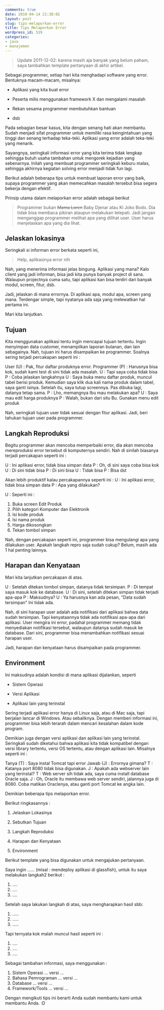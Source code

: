 ```yaml
---
comments: true
date: 2010-04-14 21:38:02
layout: post
slug: tips-melaporkan-error
title: Tips Melaporkan Error
wordpress_id: 519
categories:
- java
- manajemen
---
```


> Update 2011-12-02: karena masih aja banyak yang belum paham, saya tambahkan template pertanyaan di akhir artikel.



Sebagai programmer, setiap hari kita menghadapi software yang error. Bentuknya macam-macam, misalnya: 




  * Aplikasi yang kita buat error


  * Peserta milis menggunakan framework X dan mengalami masalah


  * Rekan sesama programmer membutuhkan bantuan


  * dsb



Pada sebagian besar kasus, kita dengan senang hati akan membantu. Sudah menjadi sifat programmer untuk memiliki rasa keingintahuan yang tinggi dan senang terhadap teka-teki. Aplikasi yang error adalah teka-teki yang menarik. 

Sayangnya, seringkali informasi error yang kita terima tidak lengkap sehingga butuh usaha tambahan untuk mengorek kejadian yang sebenarnya. Inilah yang membuat programmer seringkali keburu malas, sehingga akhirnya kegiatan solving error menjadi tidak fun lagi. 

Berikut adalah beberapa tips untuk membuat laporan error yang baik, supaya programmer yang akan memecahkan masalah tersebut bisa segera bekerja dengan efektif. 



Prinsip utama dalam melaporkan error adalah sebagai berikut



> Programmer bukan <del>Mama Loren</del> Baby Djenar atau Ki Joko Bodo. Dia tidak bisa membaca pikiran ataupun melakukan telepati. Jadi jangan menganggap programmer melihat apa yang dilihat user. User harus menjelaskan apa yang dia lihat.






## Jelaskan lokasinya


Seringkali si informan error berkata seperti ini, 



> Help, aplikasinya error nih



Nah, yang menerima informasi jelas bingung. Aplikasi yang mana? 
Kalo client yang jadi informan, bisa jadi kita punya banyak project di sana. 
Walaupun projectnya cuma satu, tapi aplikasi kan bisa terdiri dari banyak modul, screen, fitur, dsb. 

Jadi, jelaskan di mana errornya. Di aplikasi apa, modul apa, screen yang mana. Terdengar simple, tapi nyatanya ada saja yang melewatkan hal pertama ini. 

Mari kita lanjutkan.



## Tujuan


Kita menggunakan aplikasi tentu ingin mencapai tujuan tertentu. Ingin menyimpan data customer, menampilkan laporan bulanan, dan lain sebagainya. Nah, tujuan ini harus disampaikan ke programmer. Soalnya sering terjadi percakapan seperti ini : 

User (U) : Pak, fitur daftar produknya error. 
Programmer (P) : Harusnya bisa kok, sudah kami test di sini tidak ada masalah. 
U : Tapi saya coba tidak bisa
P : Coba jelaskan langkahnya
U : Saya buka menu daftar produk, muncul tabel berisi produk. 
Kemudian saya klik dua kali nama produk dalam tabel, saya ganti isinya. 
Setelah itu, saya tutup screennya. 
Pas dibuka lagi, datanya tetap sama. 
P : Lho, memangnya Ibu mau melakukan apa?
U : Saya mau edit harga produknya
P : Walah, bukan dari situ Bu. Gunakan menu edit produk

Nah, seringkali tujuan user tidak sesuai dengan fitur aplikasi. Jadi, beri tahukan tujuan user pada programmer. 




## Langkah Reproduksi


Begitu programmer akan mencoba memperbaiki error, dia akan mencoba mereproduksi error tersebut di komputernya sendiri. Nah di sinilah biasanya terjadi percakapan seperti ini : 

U : Ini aplikasi error, tidak bisa simpan data
P : Oh, di sini saya coba bisa kok
U : Di sini tidak bisa
P : Di sini bisa
U : Tidak bisa
P : Bisa
dst

Akan lebih produktif kalau percakapannya seperti ini : 
U : Ini aplikasi error, tidak bisa simpan data
P : Apa yang dilakukan?

U : Seperti ini : 
1. Buka screen Edit Produk
2. Pilih kategori Komputer dan Elektronik
3. Isi kode produk
4. Isi nama produk
5. Harga dikosongkan
6. Tekan tombol simpan

Nah, dengan percakapan seperti ini, programmer bisa mengulangi apa yang dilakukan user. 
Apakah langkah repro saja sudah cukup? Belum, masih ada 1 hal penting lainnya.



## Harapan dan Kenyataan



Mari kita lanjutkan percakapan di atas. 

U : Setelah ditekan tombol simpan, datanya tidak tersimpan. 
P : Di tempat saya masuk kok ke database. 
U : Di sini, setelah ditekan simpan tidak terjadi apa-apa
P : Maksudnya?
U : Ya harusnya kan ada pesan, "Data sudah tersimpan"
Ini tidak ada. 

Nah, di sini harapan user adalah ada notifikasi dari aplikasi bahwa data sudah tersimpan. Tapi kenyataannya tidak ada notifikasi apa-apa dari aplikasi. User mengira ini error, 
padahal programmer memang tidak menyediakan notifikasi tersebut, walaupun datanya sudah masuk ke database. Dari sini, programmer bisa menambahkan notifikasi sesuai harapan user. 

Jadi, harapan dan kenyataan harus disampaikan pada programmer.



## Environment


Ini maksudnya adalah kondisi di mana aplikasi dijalankan, seperti





  * Sistem Operasi


  * Versi Aplikasi


  * Aplikasi lain yang terinstal



Sering terjadi aplikasi error hanya di Linux saja, atau di Mac saja, tapi berjalan lancar di Windows. Atau sebaliknya. Dengan memberi informasi ini, programmer bisa lebih terarah dalam mencari kesalahan dalam kode program. 

Demikian juga dengan versi aplikasi dan aplikasi lain yang terinstal. Seringkali sudah diketahui bahwa aplikasi kita tidak kompatibel dengan versi library tertentu, versi OS tertentu, atau dengan aplikasi lain. Misalnya seperti ini : 

Tanya (T) : Saya instal Tomcat tapi error
Jawab (J) : Errornya gimana?
T : Katanya port 8080 tidak bisa digunakan. 
J : Apakah ada webserver lain yang terinstal?
T : Web server sih tidak ada, saya cuma install database Oracle saja. 
J : Oh, Oracle itu membawa web server sendiri, jalannya juga di 8080. 
Coba matikan Oraclenya, atau ganti port Tomcat ke angka lain. 

Demikian beberapa tips melaporkan error. 

Berikut ringkasannya : 


  1. Jelaskan Lokasinya


  2. Sebutkan Tujuan


  3. Langkah Reproduksi


  4. Harapan dan Kenyataan


  5. Environment



Berikut template yang bisa digunakan untuk mengajukan pertanyaan. 

Saya ingin ...... (misal : mendeploy aplikasi di glassfish), 
untuk itu saya melakukan langkah2 berikut : 
1. ....
2. .... 
3. ....

Setelah saya lakukan langkah di atas, saya mengharapkan hasil sbb: 
1. .....
2. .....
3. .....

Tapi ternyata kok malah muncul hasil seperti ini : 
1. .... 
2. ....
3. ....

Sebagai tambahan informasi, saya menggunakan : 
1. Sistem Operasi ... versi ...
2. Bahasa Pemrograman ... versi ...
3. Database ... versi ...
4. Framework/Tools ... versi ...

Dengan mengikuti tips ini berarti Anda sudah membantu kami untuk membantu Anda. 
:D

